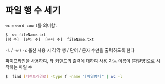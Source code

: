 # 파일 행 수 세기


`wc` = `word count`를 의미함.
```bash
$  wc fileName.txt
[행 수]  [단어 수]  [문자 수]  fileName.txt  
```

`-l` / `-w` / `-c` 옵션 사용 시 각각 행 / 단어 / 문자 수만을 출력하도록 한다

파이프라인을 사용하여, 타 커맨드의 출력에 대하여 사용 가능
이름이 [파일명]으로 시작하는 파일 수
```bash
$  find [디렉토리경로] -type f -name "[파일명*]" | wc -l
```

